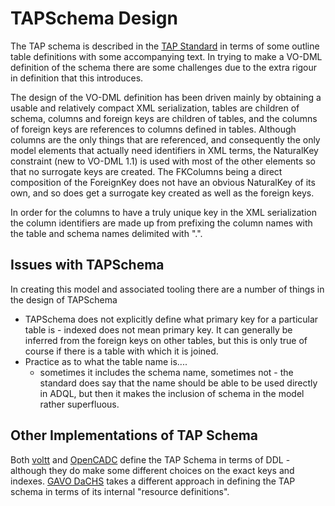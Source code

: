 TAPSchema Design
================

The TAP schema is described in the [TAP Standard](https://www.ivoa.net/documents/TAP/20190927/REC-TAP-1.1.html#tth_sEc4) in terms of some
outline table definitions with some accompanying text. In trying to make a VO-DML definition of the schema there are some challenges
due to the extra rigour in definition that this introduces.

The design of the VO-DML definition has been driven mainly by obtaining a usable and relatively compact XML serialization, tables are children
of schema, columns and foreign keys are children of tables, and the columns of foreign keys are references to columns defined in tables. 
Although columns are the only things that are referenced, and consequently the only model elements that actually need identifiers in XML terms, 
the NaturalKey constraint (new to VO-DML 1.1) is used with most of the other elements so that no surrogate keys are created.
The FKColumns being a direct composition of the ForeignKey does not have an obvious NaturalKey of its own, and so does get a surrogate key created as well as the foreign keys. 

In order for the columns to have a truly unique key in the XML serialization the column identifiers are made up from prefixing the column names with the table and schema names delimited with ".".

## Issues with TAPSchema

In creating this model and associated tooling there are a number of things in the design of TAPSchema

* TAPSchema does not explicitly define what primary key for a particular table is - indexed does not mean primary key. It can generally be inferred from the foreign keys on other tables, but this is only true of course if there is a table with which it is joined.
* Practice as to what the table name is....
  * sometimes it includes the schema name, sometimes not - the standard does say that the name should be able to be used directly in ADQL, but then it makes the inclusion of schema in the model rather superfluous.


## Other Implementations of TAP Schema

Both [voltt](https://github.com/gmantele/vollt/blob/master/examples/tap/tap_schema/tap_schema_1.0.sql)
and [OpenCADC](https://github.com/opencadc/tap/blob/main/cadc-tap-server-oracle/src/main/resources/sql/0001_tap_schema11.sql) define the TAP Schema in terms of DDL - although they do make some different choices on the exact keys and indexes.
[GAVO DaCHS](https://gitlab-p4n.aip.de/gavo/dachs/-/blob/main/gavo/resources/inputs/__system__/tap.rd) takes a different approach in defining the TAP schema in terms of its internal "resource definitions". 
